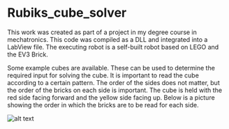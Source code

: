 # Rubiks_cube_solver
This work was created as part of a project in my degree course in mechatronics. This code was compiled as a DLL and integrated into a LabView file. The executing robot is a self-built robot based on LEGO and the EV3 Brick.



Some example cubes are available. These can be used to determine the required input for solving the cube. 
It is important to read the cube according to a certain pattern.
The order of the sides does not matter, but the order of the bricks on each side is important.
The cube is held with the red side facing forward and the yellow side facing up. Below is a picture showing the order in which the bricks are to be read for each side.


![alt text](https://github.com/snech99/Rubiks_cube_solver/blob/main/cube.jpg?raw=true)
